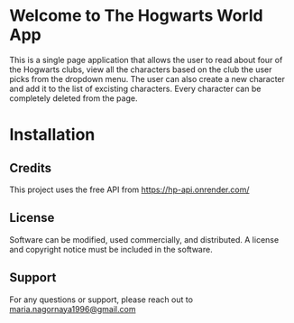 # Welcome to The Hogwarts World App

This is a single page application that allows the user to read about four of the Hogwarts clubs, view all the characters based on the club the user picks from the dropdown menu. The user can also create a new character and add it to the list of excisting characters. Every character can be completely deleted from the page.

# Installation

## Credits
This project uses the free API from https://hp-api.onrender.com/

## License

Software can be modified, used commercially, and distributed. A license and copyright notice must be included in the software.
## Support
For any questions or support, please reach out to maria.nagornaya1996@gmail.com